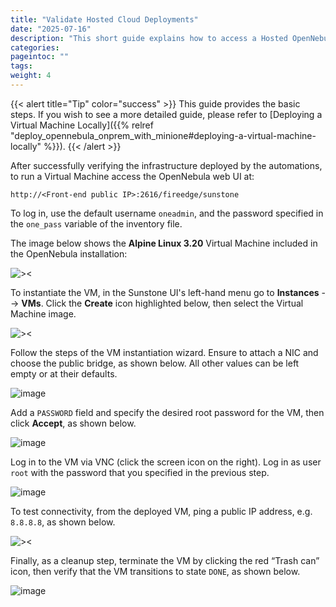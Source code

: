 ```yaml
---
title: "Validate Hosted Cloud Deployments"
date: "2025-07-16"
description: "This short guide explains how to access a Hosted OpenNebula Cloud Deployment via the web UI and instantiate and access a Virtual Machine."
categories:
pageintoc: ""
tags:
weight: 4
---
```


<a id="validate-hosted-cloud"></a>

{{< alert title="Tip" color="success" >}}
This guide provides the basic steps. If you wish to see a more detailed guide, please refer to [Deploying a Virtual Machine Locally]({{% relref "deploy_opennebula_onprem_with_minione#deploying-a-virtual-machine-locally" %}}).
{{< /alert >}}

After successfully verifying the infrastructure deployed by the automations, to run a Virtual Machine access the OpenNebula web UI at:

`http://<Front-end public IP>:2616/fireedge/sunstone`

To log in, use the default username `oneadmin`, and the password specified in the `one_pass` variable of the inventory file.

The image below shows the **Alpine Linux 3.20** Virtual Machine included in the OpenNebula installation:

<a id="one-marketplace"></a>
![><][one-marketplace]

To instantiate the VM, in the Sunstone UI's left-hand menu go to **Instances** --> **VMs**. Click the **Create** icon highlighted below, then select the Virtual Machine image.

<a id="one-new-vm"></a>
![><][one-new-vm]

Follow the steps of the VM instantiation wizard. Ensure to attach a NIC and choose the public bridge, as shown below. All other values can be left empty or at their defaults.

<a id="attach-nic"></a>
![image][attach-nic]

Add a `PASSWORD` field and specify the desired root password for the VM, then click **Accept**, as shown below.

<a id="one-vm-config"></a>
![image][one-vm-config]

Log in to the VM via VNC (click the screen icon on the right). Log in as user `root` with the password that you specified in the previous step.

<a id="one-vnc-connect"></a>
![image][one-vnc-connect]

To test connectivity, from the deployed VM, ping a public IP address, e.g. `8.8.8.8`, as shown below.

<a id="one-vnc-connectivity-test"></a>
![><][one-vnc-connectivity-test]

Finally, as a cleanup step, terminate the VM by clicking the red “Trash can” icon, then verify that the VM transitions to state `DONE`, as shown below.

<a id="one-terminate-vm"></a>
![image][one-terminate-vm]

[one-marketplace]: /images/guides/common_101_ui/one-marketplace.png
[one-new-vm]: /images/guides/common_101_ui/one-new-vm.png
[attach-nic]: /images/guides/validate_cloud_deployment_101_ui/attach-nic.png
[one-vm-config]: /images/guides/common_101_ui/one-vm-config.png
[one-vnc-connect]: /images/guides/common_101_ui/one-vnc-connect.png
[one-vnc-connectivity-test]: /images/guides/validate_cloud_deployment_101_ui/one-vnc-connectivity-test.png
[one-terminate-vm]: /images/guides/common_101_ui/one-terminate-vm.png
